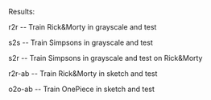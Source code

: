 Results:

r2r -- Train Rick&Morty in grayscale and test

s2s -- Train Simpsons in grayscale and test

s2r -- Train Simpsons in grayscale and test on Rick&Morty

r2r-ab -- Train Rick&Morty in sketch and test

o2o-ab -- Train OnePiece in sketch and test

